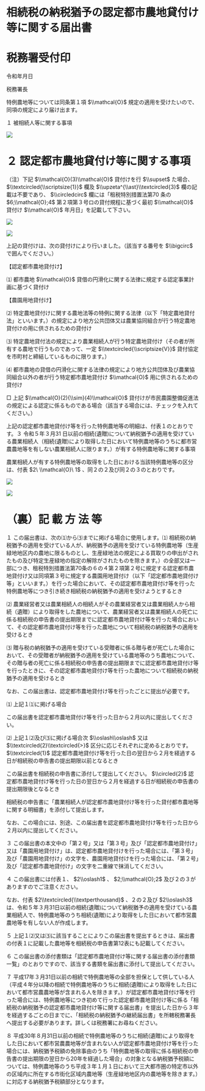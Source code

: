 # 相続税の納税猶予の認定都市農地貸付け等に関する届出書

# 税務署受付印

令和年月日

税務署長

特例農地等については同条第１項 $\\mathcal{O}$ 規定の適用を受けたいので、同項の規定により届け出ます。

１ 被相続人等に関する事項

![](https://www.nta.go.jp/tmp/289d3395-f782-4651-9591-663bed9f2a77/images/551848c37336e602739d83208427bec4f71eafe1da08d4fba7d67e345baeaca1.jpg)

# ２ 認定都市農地貸付け等に関する事項

（注）下記 $\\mathcal{O}(3)\\mathcal{O}$ 貸付けを行 $\\supset$ た場合、 $\\textcircled{\\scriptsize{1}}$ 欄及 $\\upzeta^{\\ast}\\textcircled{3}$ 欄の記載は不要であり、 $\\circledcirc$ 欄には「租税特別措置法第70 条の $6;\\mathcal{O};4$ 第２項第３号ロの貸付規程に基づく最初 $\\mathcal{O}$ 貸付け $\\mathcal{O}$ 年月日」を記載して下さい。

![](https://www.nta.go.jp/tmp/289d3395-f782-4651-9591-663bed9f2a77/images/7a02bc00e174181878dc83dcd4cdedbdc11e0992cf927a1b33ed8353dfc7ba74.jpg)

![](https://www.nta.go.jp/tmp/289d3395-f782-4651-9591-663bed9f2a77/images/5a8002f722d8016522d06c289464b48fb0bc6d10025ab7ad454eb38815621c6d.jpg)

上記の貸付けは、次の貸付けにより行いました。（該当する番号を $\\bigcirc$ で囲んでください。）

【認定都市農地貸付け】

⑴ 都市農地 $\\mathcal{O}$ 貸借の円滑化に関する法律に規定する認定事業計画に基づく貸付け

【農園用地貸付け】

⑵ 特定農地貸付けに関する農地法等の特例に関する法律（以下「特定農地貸付法」といいます。）の規定により地方公共団体又は農業協同組合が行う特定農地貸付けの用に供されるための貸付け

⑶ 特定農地貸付法の規定により農業相続人が行う特定農地貸付け（その者が所有する農地で行うものであって、一定 $\\textcircled{\\scriptsize{V}}$ 貸付協定を市町村と締結しているものに限ります。）

⑷ 都市農地の貸借の円滑化に関する法律の規定により地方公共団体及び農業協同組合以外の者が行う特定都市農地貸付け $\\mathcal{O}$ 用に供されるための貸付け

□ 上記 $\\mathcal{O}(2){\\sim}(4)\\mathcal{O}$ 貸付けが市民農園整備促進法の規定による認定に係るものである場合（該当する場合には、チェックを入れてください。）

上記の認定都市農地貸付け等を行った特例農地等の明細は、付表１のとおりです。３ 令和５年３月31 日以前の相続(遺贈)について納税猶予の適用を受けている農業相続人（相続(遺贈)により取得した日において特例農地等のうちに都市営農農地等を有しない農業相続人に限ります。）が有する特例農地等に関する事項

農業相続人が有する特例農地等の取得をした日における当該特例農地等の区分は、付表 $2\ \\mathcal{O}\ 1$ 、同２の２及び同２の３のとおりです。

![](https://www.nta.go.jp/tmp/289d3395-f782-4651-9591-663bed9f2a77/images/fa70f7b8d390120ec3f37fbf8733fb72e29873269a8d01d981c6df600d95ed93.jpg)

![](https://www.nta.go.jp/tmp/289d3395-f782-4651-9591-663bed9f2a77/images/7200632661567cd398fe058f246975b1c822332eb5e4d6ba43393d380839a6f0.jpg)

# （裏）記 載 方 法 等

１ この届出書は、次の⑴から⑶までに掲げる場合に使用します。⑴ 相続税の納税猶予の適用を受けている人が、納税猶予の適用を受けている特例農地等（生産緑地地区内の農地に限るものとし、生産緑地法の規定による買取りの申出がされたもの及び特定生産緑地の指定の解除がされたものを除きます。）の全部又は一部につき、租税特別措置法第70条の６の４第２項第２号に規定する認定都市農地貸付け又は同項第３号に規定する農園用地貸付け（以下「認定都市農地貸付け等」といいます。）を行った場合において、その認定都市農地貸付け等を行った特例農地等につき引き続き相続税の納税猶予の適用を受けようとするとき

⑵ 農業経営者又は農業相続人の相続人がその農業経営者又は農業相続人から相続（遺贈）により取得をした農地について、農業経営者又は農業相続人の死亡に係る相続税の申告書の提出期限までに認定都市農地貸付け等を行った場合において、その認定都市農地貸付け等を行った農地について相続税の納税猶予の適用を受けるとき

⑶ 贈与税の納税猶予の適用を受けている受贈者に係る贈与者が死亡した場合において、その受贈者が納税猶予の適用を受けている農地等のうち農地について、その贈与者の死亡に係る相続税の申告書の提出期限までに認定都市農地貸付け等を行ったときに、その認定都市農地貸付け等を行った農地について相続税の納税猶予の適用を受けるとき

なお、この届出書は、認定都市農地貸付け等を行ったごとに提出が必要です。

⑴ 上記１⑴に掲げる場合

この届出書を認定都市農地貸付け等を行った日から２月以内に提出してください。

⑵ 上記１⑵及び⑶に掲げる場合次 $\\oslash\\oslash$ 又は $\\textcircled{2}\\textcircled{>}$ 区分に応じそれぞれに定めるとおりです。 $\\textcircled{1}$ 認定都市農地貸付け等を行った日の翌日から２月を経過する日が相続税の申告書の提出期限以前となるとき

この届出書を相続税の申告書に添付して提出してください。 $\\circled{2}$ 認定都市農地貸付け等を行った日の翌日から２月を経過する日が相続税の申告書の提出期限後となるとき

相続税の申告書に「農業相続人が認定都市農地貸付け等を行った貸付都市農地等に関する明細書」を添付して提出します。

なお、この場合には、別途、この届出書を認定都市農地貸付け等を行った日から２月以内に提出してください。

３ この届出書の本文中の「第２号」又は「第３号」及び「認定都市農地貸付け」又は「農園用地貸付け」は、認定都市農地貸付けを行った場合には、「第３号」及び「農園用地貸付け」の文字を、農園用地貸付けを行った場合には、「第２号」及び「認定都市農地貸付け」の文字を二重線で抹消してください。

４ この届出書には付表１、 $2\\oslash1$ 、 $2;\\mathcal{O};2$ 及び２の３がありますのでご注意ください。

なお、付表 $2\\textcircled{\\textperthousand}$ 、２の２及び $2\\oslash3$ は、令和５年３月31日以前の相続(遺贈)について納税猶予の適用を受けている農業相続人で、特例農地等のうち相続(遺贈)により取得をした日において都市営農農地等を有しない人が作成します。

５ 上記１⑵又は⑶に該当することによりこの届出書を提出するときは、届出書の付表１に記載した農地等を相続税の申告書第12表にも記載してください。

６ この届出書の添付書類は「認定都市農地貸付け等に関する届出書の添付書類一覧」のとおりですので、該当する書類を届出書に添付して提出してください。

７ 平成17年３月31日以前の相続で特例農地等の全部を担保として供している人（平成４年分以降の相続で特例農地等のうちに相続(遺贈)により取得をした日において都市営農農地等が含まれる人を除きます。）が認定都市農地貸付け等を行った場合には、特例農地等につき初めて行った認定都市農地貸付け等に係る「相続税の納税猶予の認定都市農地貸付け等に関する届出書」を提出した日から３年を経過するごとの日までに、「相続税の納税猶予の継続届出書」を所轄税務署長へ提出する必要があります。詳しくは税務署にお尋ねください。

８ 平成30年８月31日以前の相続で特例農地等のうちに相続(遺贈)により取得をした日において都市営農農地等が含まれない人が認定都市農地貸付け等を行った場合には、納税猶予税額の免除事由のうち「特例農地等の取得に係る相続税の申告書の提出期限の翌日から20年を経過した場合」の対象となる納税猶予税額については、特例農地等のうち平成３年１月１日において三大都市圏の特定市以外の区域内に所在する市街化区域内農地等（生産緑地地区内の農地等を除きます。）に対応する納税猶予税額部分となります。